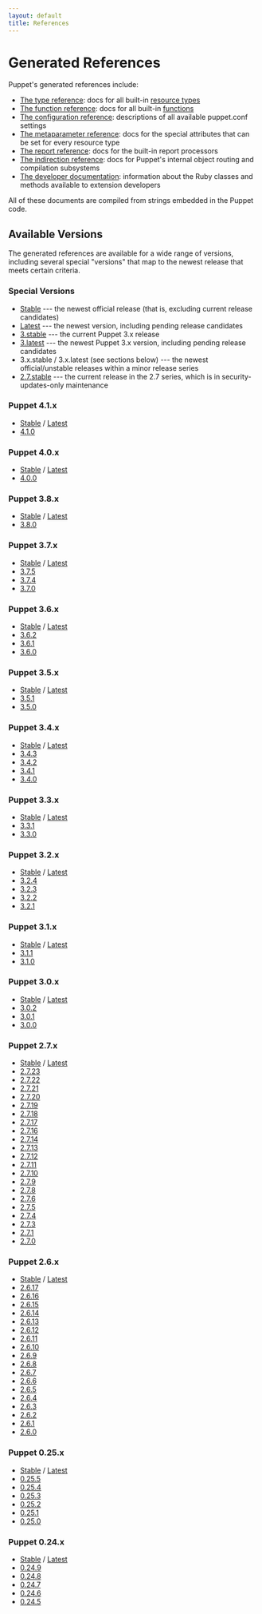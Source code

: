 ```yaml
---
layout: default
title: References
---
```


# Generated References

Puppet's generated references include:

* [The type reference](./latest/type.html): docs for all built-in [resource types](/puppet/latest/reference/lang_resources.html)
* [The function reference](./latest/function.html): docs for all built-in [functions](/puppet/latest/reference/lang_functions.html)
* [The configuration reference](./latest/configuration.html): descriptions of all available puppet.conf settings
* [The metaparameter reference](./latest/metaparameter.html): docs for the special attributes that can be set for every resource type
* [The report reference](./latest/report.html): docs for the built-in report processors
* [The indirection reference](./latest/indirection.html): docs for Puppet's internal object routing and compilation subsystems
* [The developer documentation](./latest/developer): information about the Ruby classes and methods available to extension developers

All of these documents are compiled from strings embedded in the Puppet code.

Available Versions
------------------

The generated references are available for a wide range of versions, including several special "versions" that map to the newest release that meets certain criteria.

### Special Versions

* [Stable](./stable/) --- the newest official release (that is, excluding current release candidates)
* [Latest](./latest/) --- the newest version, including pending release candidates
* [3.stable](./3.stable/) --- the current Puppet 3.x release
* [3.latest](./3.latest) --- the newest Puppet 3.x version, including pending release candidates
* 3.x.stable / 3.x.latest (see sections below) --- the newest official/unstable releases within a minor release series
* [2.7.stable](./2.7.stable/) --- the current release in the 2.7 series, which is in security-updates-only maintenance

### Puppet 4.1.x

* [Stable](./4.1.stable/) / [Latest](./4.1.latest/)
* [4.1.0](./4.1.0)

### Puppet 4.0.x

* [Stable](./4.0.stable/) / [Latest](./4.0.latest/)
* [4.0.0](./4.0.0)

### Puppet 3.8.x

* [Stable](./3.8.stable/) / [Latest](./3.8.latest/)
* [3.8.0](./3.8.0)

### Puppet 3.7.x

* [Stable](./3.7.stable/) / [Latest](./3.7.latest/)
* [3.7.5](./3.7.5)
* [3.7.4](./3.7.4)
* [3.7.0](./3.7.0)

### Puppet 3.6.x

* [Stable](./3.6.stable/) / [Latest](./3.6.latest/)
* [3.6.2](./3.6.2)
* [3.6.1](./3.6.1)
* [3.6.0](./3.6.0)

### Puppet 3.5.x

* [Stable](./3.5.stable/) / [Latest](./3.5.latest/)
* [3.5.1](./3.5.1)
* [3.5.0](./3.5.0/)

### Puppet 3.4.x

* [Stable](./3.4.stable/) / [Latest](./3.4.latest/)
* [3.4.3](./3.4.3/)
* [3.4.2](./3.4.2/)
* [3.4.1](./3.4.1/)
* [3.4.0](./3.4.0/)

### Puppet 3.3.x

* [Stable](./3.3.stable/) / [Latest](./3.3.latest/)
* [3.3.1](./3.3.1)
* [3.3.0](./3.3.0/)

### Puppet 3.2.x

* [Stable](./3.2.stable/) / [Latest](./3.2.latest/)
* [3.2.4](./3.2.4/)
* [3.2.3](./3.2.3/)
* [3.2.2](./3.2.2/)
* [3.2.1](./3.2.1/)

### Puppet 3.1.x

* [Stable](./3.1.stable/) / [Latest](./3.1.latest/)
* [3.1.1](./3.1.1/)
* [3.1.0](./3.1.0/)

### Puppet 3.0.x

* [Stable](./3.0.stable/) / [Latest](./3.0.latest/)
* [3.0.2](./3.0.2/)
* [3.0.1](./3.0.1/)
* [3.0.0](./3.0.0/)

### Puppet 2.7.x

* [Stable](./2.7.stable/) / [Latest](./2.7.latest/)
* [2.7.23](./2.7.23/)
* [2.7.22](./2.7.22/)
* [2.7.21](./2.7.21/)
* [2.7.20](./2.7.20/)
* [2.7.19](./2.7.19/)
* [2.7.18](./2.7.18/)
* [2.7.17](./2.7.17/)
* [2.7.16](./2.7.16/)
* [2.7.14](./2.7.14/)
* [2.7.13](./2.7.13/)
* [2.7.12](./2.7.12/)
* [2.7.11](./2.7.11/)
* [2.7.10](./2.7.10/)
* [2.7.9](./2.7.9/)
* [2.7.8](./2.7.8/)
* [2.7.6](./2.7.6/)
* [2.7.5](./2.7.5/)
* [2.7.4](./2.7.4/)
* [2.7.3](./2.7.3/)
* [2.7.1](./2.7.1/)
* [2.7.0](./2.7.0/)

### Puppet 2.6.x

* [Stable](./2.6.stable/) / [Latest](./2.6.latest/)
* [2.6.17](./2.6.17/)
* [2.6.16](./2.6.16/)
* [2.6.15](./2.6.15/)
* [2.6.14](./2.6.14/)
* [2.6.13](./2.6.13/)
* [2.6.12](./2.6.12/)
* [2.6.11](./2.6.11/)
* [2.6.10](./2.6.10/)
* [2.6.9](./2.6.9/)
* [2.6.8](./2.6.8/)
* [2.6.7](./2.6.7/)
* [2.6.6](./2.6.6/)
* [2.6.5](./2.6.5/)
* [2.6.4](./2.6.4/)
* [2.6.3](./2.6.3/)
* [2.6.2](./2.6.2/)
* [2.6.1](./2.6.1/)
* [2.6.0](./2.6.0/)

### Puppet 0.25.x

* [Stable](./0.25.stable/) / [Latest](./0.25.latest/)
* [0.25.5](./0.25.5/)
* [0.25.4](./0.25.4/)
* [0.25.3](./0.25.3/)
* [0.25.2](./0.25.2/)
* [0.25.1](./0.25.1/)
* [0.25.0](./0.25.0/)

### Puppet 0.24.x

* [Stable](./0.24.stable/) / [Latest](./0.24.latest/)
* [0.24.9](./0.24.9/)
* [0.24.8](./0.24.8/)
* [0.24.7](./0.24.7/)
* [0.24.6](./0.24.6/)
* [0.24.5](./0.24.5/)
